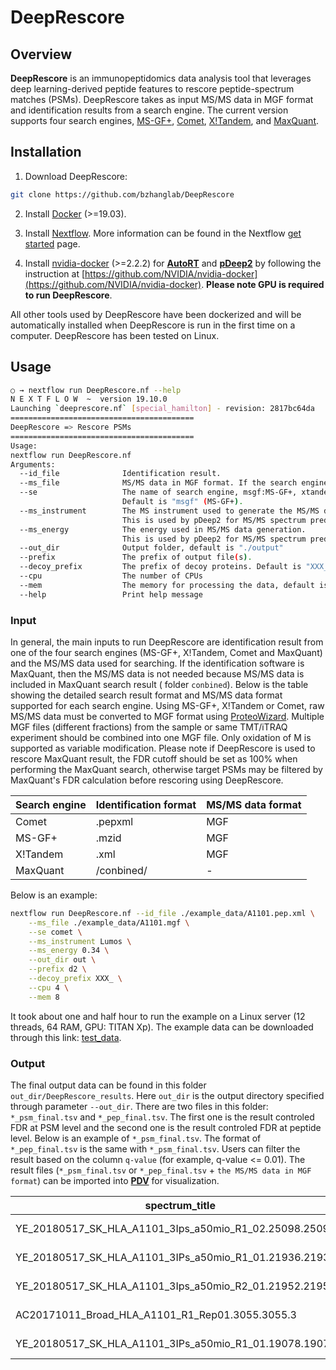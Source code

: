 # DeepRescore
## Overview
**DeepRescore** is an immunopeptidomics data analysis tool that leverages deep learning-derived peptide features to rescore peptide-spectrum matches (PSMs). DeepRescore takes as input MS/MS data in MGF format and identification results from a search engine. The current version supports four search engines, [MS-GF+](https://github.com/MSGFPlus/msgfplus), [Comet](http://comet-ms.sourceforge.net/), [X!Tandem](https://www.thegpm.org/TANDEM/), and [MaxQuant](https://maxquant.org/).

## Installation
1. Download DeepRescore:
```sh
git clone https://github.com/bzhanglab/DeepRescore
```
2. Install [Docker](https://docs.docker.com/install/) (>=19.03).

3. Install [Nextflow](https://www.nextflow.io/docs/latest/getstarted.html). More information can be found in the Nextflow [get started](https://www.nextflow.io/docs/latest/getstarted.html) page.

4. Install [nvidia-docker](https://github.com/NVIDIA/nvidia-docker) (>=2.2.2) for [**AutoRT**](https://github.com/bzhanglab/AutoRT/)  and [**pDeep2**](https://github.com/pFindStudio/pDeep/tree/master/pDeep2) by following the instruction at [https://github.com/NVIDIA/nvidia-docker](https://github.com/NVIDIA/nvidia-docker). **Please note GPU is required to run DeepRescore**.

All other tools used by DeepRescore have been dockerized and will be automatically installed when DeepRescore is run in the first time on a computer. DeepRescore has been tested on Linux.

## Usage

```sh
○ → nextflow run DeepRescore.nf --help
N E X T F L O W  ~  version 19.10.0
Launching `deeprescore.nf` [special_hamilton] - revision: 2817bc64da
=========================================
DeepRescore => Rescore PSMs
=========================================
Usage:
nextflow run DeepRescore.nf
Arguments:
  --id_file              Identification result.
  --ms_file              MS/MS data in MGF format. If the search engine is MaxQuant, this parameter is not useful.
  --se                   The name of search engine, msgf:MS-GF+, xtandem:X!Tandem, comet:Comet or maxquant:MaxQuant.
                         Default is "msgf" (MS-GF+).
  --ms_instrument        The MS instrument used to generate the MS/MS data. 
                         This is used by pDeep2 for MS/MS spectrum prediction. Default is "Lumos".
  --ms_energy            The energy used in MS/MS data generation. 
                         This is used by pDeep2 for MS/MS spectrum prediction. Default is 0.34.
  --out_dir              Output folder, default is "./output"
  --prefix               The prefix of output file(s).
  --decoy_prefix         The prefix of decoy proteins. Default is "XXX_".
  --cpu                  The number of CPUs
  --mem                  The memory for processing the data, default is 8. The unit is G.
  --help                 Print help message

```

### Input
In general, the main inputs to run DeepRescore are identification result from one of the four search engines (MS-GF+, X!Tandem, Comet and MaxQuant) and the MS/MS data used for searching. If the identification software is MaxQuant, then the MS/MS data is not needed because MS/MS data is included in MaxQuant search result ( folder ``conbined``). Below is the table showing the detailed search result format and MS/MS data format supported for each search engine. Using MS-GF+, X!Tandem or Comet, raw MS/MS data must be converted to MGF format using [ProteoWizard](http://www.proteowizard.org/). Multiple MGF files (different fractions) from the sample or same TMT/iTRAQ experiment should be combined into one MGF file. Only oxidation of M is supported as variable modification. Please note if DeepRescore is used to rescore MaxQuant result, the FDR cutoff should be set as 100% when performing the MaxQuant search, otherwise target PSMs may be filtered by MaxQuant's FDR calculation before rescoring using DeepRescore.

| Search engine | Identification format | MS/MS data format |
|---|---|---|
| Comet | .pepxml | MGF |
| MS-GF+ | .mzid | MGF |
| X!Tandem | .xml | MGF |
| MaxQuant | /conbined/ | - |

Below is an example:
```sh
nextflow run DeepRescore.nf --id_file ./example_data/A1101.pep.xml \
	--ms_file ./example_data/A1101.mgf \
	--se comet \
	--ms_instrument Lumos \
	--ms_energy 0.34 \
	--out_dir out \
	--prefix d2 \
	--decoy_prefix XXX_ \
	--cpu 4 \
	--mem 8
```
It took about one and half hour to run the example on a Linux server (12 threads, 64 RAM, GPU: TITAN Xp). The example data can be downloaded through this link: [test_data](http://pdv.zhang-lab.org/data/download/deeprescore/example_data.tar.gz).

### Output
The final output data can be found in this folder `out_dir/DeepRescore_results`. Here `out_dir` is the output directory specified through parameter `--out_dir`. There are two files in this folder: `*_psm_final.tsv` and `*_pep_final.tsv`. The first one is the result controled FDR at PSM level and the second one is the result controled FDR at peptide level. Below is an example of `*_psm_final.tsv`. The format of `*_pep_final.tsv` is the same with `*_psm_final.tsv`. Users can filter the result based on the column `q-value` (for example, q-value <= 0.01). The result files (`*_psm_final.tsv` or `*_pep_final.tsv` + `the MS/MS data in MGF format`) can be imported into [**PDV**](https://github.com/wenbostar/PDV) for visualization.

| spectrum_title                                           | Percolator_score | q_value     | modification                  | Mod_Sequence             | Label | RT     | Mass             | Abs_Mass_Error | Ln_Total_Intensity | Match_Ions_Intensity | Rel_Match_Ions_Intensity | Max_Match_Ion_Intensity | Score  | Pep         | Delta_Score | charge | peptide                  | Proteins              | Delta_RT          | SA                | mz               |
|----------------------------------------------------------|------------------|-------------|-------------------------------|--------------------------|-------|--------|------------------|----------------|--------------------|----------------------|--------------------------|-------------------------|--------|-------------|-------------|--------|--------------------------|-----------------------|-------------------|-------------------|------------------|
| YE_20180517_SK_HLA_A1101_3Ips_a50mio_R1_02.25098.25098.2 | 1.43274          | 5.43478e-05 | Carbamidomethyl of C@23[0.0]; | QVADEGDALVAGGVSQTPSYLSCK | 1     | 59.187 | 2451.16256793088 | 0              | 14.0435918544821   | 11.9698824268126     | 0.125718571751381        | 24026.38671875          | 339.58 | 4.3576e-114 | 283.38      | 2      | QVADEGDALVAGGVSQTPSYLSCK | uc003kfu.4            | 0.130932000000001 | 0.775038384865853 | 1226.58908396544 |
| YE_20180517_SK_HLA_A1101_3IPs_a50mio_R1_01.21936.21936.3 | 1.36464          | 5.43478e-05 | -                             | PLFVNVNDQTNEGIMHESK      | 1     | 52.926 | 2171.03328724    | 0              | 16.183782828437    | 15.7096998670651     | 0.622455610654202        | 520227.46875            | 268.55 | 1.5772e-35  | 235.24      | 3      | PLFVNVNDQTNEGIMHESK      | uc010fur.3;uc002vee.4 | 0.23695           | 0.669018716842519 | 724.685562413335 |
| YE_20180517_SK_HLA_A1101_3Ips_a50mio_R2_01.21952.21952.3 | 1.34864          | 5.43478e-05 | -                             | PLFVNVNDQTNEGIMHESK      | 1     | 52.495 | 2171.03151690128 | 0              | 14.6959014960537   | 14.1948714045837     | 0.605906199334659        | 119562.108398438        | 284.15 | 1.4821e-46  | 248.85      | 3      | PLFVNVNDQTNEGIMHESK      | uc010fur.3;uc002vee.4 | 0.855877999999997 | 0.677688435645182 | 724.684972300427 |
| AC20171011_Broad_HLA_A1101_R1_Rep01.3055.3055.3          | 1.32707          | 5.43478e-05 | -                             | RTLDAKMPRK               | 1     | 11.999 | 1214.69196592591 | 0              | 15.3894885906454   | 14.7015468520804     | 0.502609506923564        | 815314.75               | 201.84 | 0.0048553   | 201.84      | 3      | RTLDAKMPRK               | uc003lvo.4;uc021ygh.2 | 0.168488          | 0.884456468503026 | 405.905121975303 |
| YE_20180517_SK_HLA_A1101_3IPs_a50mio_R1_01.19078.19078.2 | 1.29334          | 5.43478e-05 | -                             | GILAADESVGTMGNR          | 1     | 46.712 | 1489.71904591213 | 0              | 15.0714146779268   | 14.7645814265636     | 0.735773279870115        | 423094.538085938        | 305.7  | 1.1819e-36  | 222.7       | 2      | GILAADESVGTMGNR          | uc004bbk.2            | 0.180505999999994 | 0.862802817911802 | 745.867322956064 |






